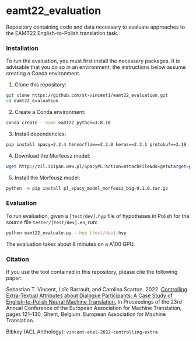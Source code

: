 # eamt22_evaluation
Repository containing code and data necessary to evaluate approaches to the EAMT22 English-to-Polish translation task.


### Installation

To run the evaluation, you must first install the necessary packages. It is advisable that you do so in an environment; the instructions below assume creating a Conda environment.

1. Clone this repository:
```bash
git clone https://github.com/st-vincent1/eamt22_evaluation.git
cd eamt22_evaluation
```

2. Create a Conda environment:
```bash
conda create --name eamt22 python=3.8.10
```
3. Install dependencies:
```bash
pip install spacy=2.2.4 tensorflow==2.2.0 keras==2.3.1 protobuf==3.19
```
4. Download the Morfeusz model:
```bash
wget http://zil.ipipan.waw.pl/SpacyPL?action=AttachFile&do=get&target=pl_spacy_model_morfeusz_big-0.1.0.tar.gz
```
5. Install the Morfeusz model:
```bash
python -m pip install pl_spacy_model_morfeusz_big-0.1.0.tar.gz
```

### Evaluation

To run evaluation, given a `[test/dev].hyp` file of hypotheses in Polish for the source file `tester/[test/dev].en`, run:

```bash
python eamt22_evaluate.py --hyp [test/dev].hyp
```

The evaluation takes about 8 minutes on a A100 GPU.


### Citation

If you use the tool contained in this repository, please cite the following paper:


Sebastian T. Vincent, Loïc Barrault, and Carolina Scarton. 2022. 
[Controlling Extra-Textual Attributes about Dialogue Participants: A Case Study of English-to-Polish Neural Machine Translation.](https://aclanthology.org/2022.eamt-1.15/) 
In Proceedings of the 23rd Annual Conference of the European Association for Machine Translation, pages 121–130, Ghent, Belgium. 
European Association for Machine Translation.

Bibkey (ACL Anthology): `vincent-etal-2022-controlling-extra`

